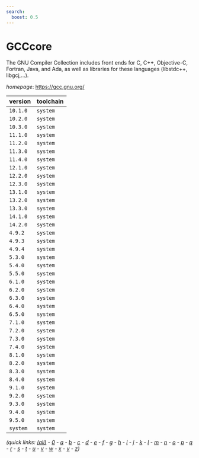 ```yaml
---
search:
  boost: 0.5
---
```

# GCCcore

The GNU Compiler Collection includes front ends for C, C++, Objective-C, Fortran, Java, and Ada,  as well as libraries for these languages (libstdc++, libgcj,...).

*homepage*: <https://gcc.gnu.org/>

version | toolchain
--------|----------
``10.1.0`` | ``system``
``10.2.0`` | ``system``
``10.3.0`` | ``system``
``11.1.0`` | ``system``
``11.2.0`` | ``system``
``11.3.0`` | ``system``
``11.4.0`` | ``system``
``12.1.0`` | ``system``
``12.2.0`` | ``system``
``12.3.0`` | ``system``
``13.1.0`` | ``system``
``13.2.0`` | ``system``
``13.3.0`` | ``system``
``14.1.0`` | ``system``
``14.2.0`` | ``system``
``4.9.2`` | ``system``
``4.9.3`` | ``system``
``4.9.4`` | ``system``
``5.3.0`` | ``system``
``5.4.0`` | ``system``
``5.5.0`` | ``system``
``6.1.0`` | ``system``
``6.2.0`` | ``system``
``6.3.0`` | ``system``
``6.4.0`` | ``system``
``6.5.0`` | ``system``
``7.1.0`` | ``system``
``7.2.0`` | ``system``
``7.3.0`` | ``system``
``7.4.0`` | ``system``
``8.1.0`` | ``system``
``8.2.0`` | ``system``
``8.3.0`` | ``system``
``8.4.0`` | ``system``
``9.1.0`` | ``system``
``9.2.0`` | ``system``
``9.3.0`` | ``system``
``9.4.0`` | ``system``
``9.5.0`` | ``system``
``system`` | ``system``


*(quick links: [(all)](../index.md) - [0](../0/index.md) - [a](../a/index.md) - [b](../b/index.md) - [c](../c/index.md) - [d](../d/index.md) - [e](../e/index.md) - [f](../f/index.md) - [g](../g/index.md) - [h](../h/index.md) - [i](../i/index.md) - [j](../j/index.md) - [k](../k/index.md) - [l](../l/index.md) - [m](../m/index.md) - [n](../n/index.md) - [o](../o/index.md) - [p](../p/index.md) - [q](../q/index.md) - [r](../r/index.md) - [s](../s/index.md) - [t](../t/index.md) - [u](../u/index.md) - [v](../v/index.md) - [w](../w/index.md) - [x](../x/index.md) - [y](../y/index.md) - [z](../z/index.md))*

